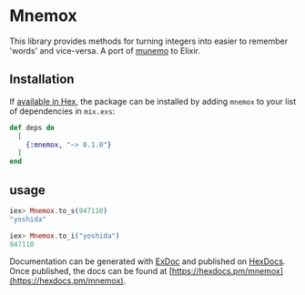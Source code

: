 # Mnemox

This library provides methods for turning integers into easier to remember 'words' and vice-versa.
A port of [munemo](https://github.com/jmettraux/munemo) to Elixir.

## Installation

If [available in Hex](https://hex.pm/docs/publish), the package can be installed
by adding `mnemox` to your list of dependencies in `mix.exs`:

```elixir
def deps do
  [
    {:mnemox, "~> 0.1.0"}
  ]
end
```

## usage

```elixir
iex> Mnemox.to_s(947110)
"yoshida"

iex> Mnemox.to_i("yoshida")
947110
```

Documentation can be generated with [ExDoc](https://github.com/elixir-lang/ex_doc)
and published on [HexDocs](https://hexdocs.pm). Once published, the docs can
be found at [https://hexdocs.pm/mnemox](https://hexdocs.pm/mnemox).

